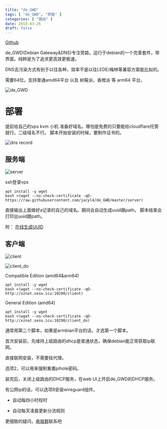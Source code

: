 ```yaml
---
title: "de_GWD"
tags: [ "de_GWD", "旁路" ]
categories: [ "路由" ]
date: 2019-03-26
draft: false
---
```


[Github](https://github.com/jacyl4/de_GWD)

de_GWD(Debian Gateway&DNS)专注旁路，运行于debian的一个完善套件，带界面，纯粹是为了追求更高效更极速。

DNS去污染方式有别于以往各种，效率不是以往LEDE/梅林等兼容方案能比拟的。

需要64位，支持普通amd64平台 以及 树莓派，香橙派 等 arm64 平台。

![de_GWD](https://i.loli.net/2020/02/26/Sk7awvCJTLsUh8D.png)

# 部署

提前给自己的vps kvm 小机 准备好域名。哪怕是免费的只要能给cloudflare托管就行。二级域名不行。 脚本开始安装的时候，要制作证书的。

![dns record](https://i.loli.net/2019/04/04/5ca5beea00c91.png)

## 服务端

![server](https://i.loli.net/2020/02/23/EZldb3zPtgKGprX.png)

ssh登录vps

```
apt install -y wget
bash <(wget --no-check-certificate -qO- https://raw.githubusercontent.com/jacyl4/de_GWD/master/server)
```
直接输出上面做好a记录的自己的域名。期间会自动生成uuid跟path。
脚本结束会打印出uuid跟path。

附：
[在线生成UUID](https://www.uuidgenerator.net/)

## 客户端

![client](https://i.loli.net/2020/02/22/5L3go4kPVSmrTID.png)

![client_do](https://i.loli.net/2020/02/23/6Qb3zBlR5WoPTAe.png)

Compatible Edition (amd64&arm64)
```
apt install -y wget
bash <(wget --no-check-certificate -qO- http://xznat.seso.icu:10290/client)
```

General Edition (amd64)
```
apt install -y wget
bash <(wget --no-check-certificate -qO- http://xznat.seso.icu:10290/client_do)
```

通常用第二个脚本，如果是armbian平台的话，才选第一个脚本。

首次安装前，先维持上级路由的dhcp是普通状态，确保debian能正常获取ip联网。

直接联网安装，不需要挂代理。

选项2，可以用来强制重置pihole密码。

装完后，关闭上级路由的DHCP服务，在web UI上开启de_GWD的DHCP服务。

有公网ip的话，可以选项8安装wireguard组件。

- 自动每四小时校时

- 自动每天凌晨更新分流规则

更细致的疑问，[电报群](https://t.me/de_GWD)联系吧